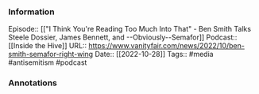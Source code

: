 ### Information

Episode:: [["I Think You're Reading Too Much Into That" - Ben Smith Talks Steele Dossier, James Bennett, and --Obviously--Semafor]]
Podcast:: [[Inside the Hive]]
URL:: https://www.vanityfair.com/news/2022/10/ben-smith-semafor-right-wing
Date:: [[2022-10-28]]
Tags:: #media #antisemitism 
#podcast


### Annotations

